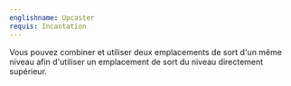 ```yaml
---
englishname: Upcaster
requis: Incantation
---
```

Vous pouvez combiner et utiliser deux emplacements de sort d'un même niveau afin d'utiliser un emplacement de sort du niveau directement supérieur.